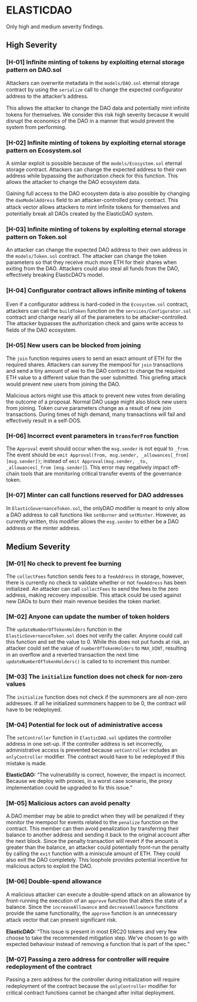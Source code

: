 # ELASTICDAO

Only high and medium severity findings.

## High Severity

### [H-01] Inﬁnite minting of tokens by exploiting eternal storage pattern on DAO.sol

Attackers can overwrite metadata in the `models/DAO.sol` eternal storage contract by using the `serialize` call to change the expected conﬁgurator address to the attacker’s address.

This allows the attacker to change the DAO data and potentially mint inﬁnite tokens for themselves. We consider this risk high severity because it would disrupt the economics of the DAO in a manner that would prevent the system from performing.

### [H-02] Inﬁnite minting of tokens by exploiting eternal storage pattern on Ecosystem.sol

A similar exploit is possible because of the `models/Ecosystem.sol` eternal storage contract. Attackers can change the expected address to their own address while bypassing the authorization check for this function. This allows the attacker to change the DAO ecosystem data.

Gaining full access to the DAO ecosystem data is also possible by changing the `daoModelAddress` ﬁeld to an attacker-controlled proxy contract. This attack vector allows
attackers to mint inﬁnite tokens for themselves and potentially break all DAOs created by the ElasticDAO system.

### [H-03] Inﬁnite minting of tokens by exploiting eternal storage pattern on Token.sol

An attacker can change the expected DAO address to their own address in the `models/Token.sol` contract. The attacker can change the token parameters so that they receive much more ETH for their shares when exiting from the DAO. Attackers could also steal all funds from the DAO, effectively breaking ElasticDAO’s model.

### [H-04] Conﬁgurator contract allows inﬁnite minting of tokens

Even if a conﬁgurator address is hard-coded in the `Ecosystem.sol` contract, attackers can call the `buildToken` function on the `services/Configurator.sol` contract and change nearly all of the parameters to be attacker-controlled. The attacker bypasses the authorization check and gains write access to ﬁelds of the DAO ecosystem.

### [H-05] New users can be blocked from joining

The `join` function requires users to send an exact amount of ETH for the required shares. Attackers can survey the mempool for `join` transactions and send a tiny amount of wei to the DAO contract to change the required ETH value to a different value than the user submitted. This grieﬁng attack would prevent new users from joining the DAO.

Malicious actors might use this attack to prevent new votes from derailing the outcome of a proposal. Normal DAO usage might also block new users from joining. Token curve parameters change as a result of new join transactions. During times of high demand, many transactions will fail and effectively result in a self-DOS.

### [H-06] Incorrect event parameters in `transferFrom` function

The `Approval` event should occur when the `msg.sender` is not equal to `_from`. The event should be `emit Approval(from, msg.sender, _allowances[_from][msg.sender])`; instead of `emit Approval(msg.sender, _to, _allowances[_from [msg.sender]`). This error may negatively impact off-chain tools that are monitoring critical transfer events of the governance token.

### [H-07] Minter can call functions reserved for DAO addresses

In `ElasticGovernanceToken.sol`, the onlyDAO modiﬁer is meant to only allow a DAO address to call functions like `setBurner` and `setMinter`. However, as currently written, this modiﬁer allows the `msg.sender` to either be a DAO address or the minter address.

## Medium Severity

### [M-01] No check to prevent fee burning

The `collectFees` function sends fees to a `feeAddress` in storage, however, there is currently no check to validate whether or not `feeAddress` has been initialized. An attacker can call `collectFees` to send the fees to the zero address, making recovery impossible. This attack could be used against new DAOs to burn their main revenue besides the token market.

### [M-02] Anyone can update the number of token holders

The `updateNumberOfTokenHolders` function in the `ElasticGovernanceToken.sol` does not verify the caller. Anyone could call this function and set the value to 0. While this does not put funds at risk, an attacker could set the value of `numberOfTokenHolders` to `MAX_UINT`,
resulting in an overﬂow and a reverted transaction the next time `updateNumberOfTokenHolders()` is called to to increment this number.

### [M-03] The `initialize` function does not check for non-zero values

The `initialize` function does not check if the summoners are all non-zero addresses. If all he initialized summoners happen to be 0, the contract will have to be redeployed.

### [M-04] Potential for lock out of administrative access

The `setController` function in `ElasticDAO.sol` updates the controller address in one set-up. If the controller address is set incorrectly, administrative access is prevented because `setController` includes an `onlyController` modiﬁer. The contract would have to be redeployed if this mistake is made.

**ElasticDAO:** “The vulnerability is correct, however, the impact is incorrect. Because we deploy with proxies, in a worst case scenario, the proxy implementation could be upgraded to ﬁx this issue.”

### [M-05] Malicious actors can avoid penalty

A DAO member may be able to predict when they will be penalized if they monitor the mempool for events related to the `penalize` function on the contract. This member can then avoid penalization by transferring their balance to another address and sending it back to the original account after the next block. Since the penalty transaction will revert if the amount is greater than the balance, an attacker could potentially front-run the penalty by calling the `exit` function with a miniscule amount of ETH. They could also exit the DAO completely. This loophole provides potential incentive for malicious actors to exploit the DAO.

### [M-06] Double-spend allowance

A malicious attacker can execute a double-spend attack on an allowance by front-running the execution of an `approve` function that alters the state of a balance. Since the `increaseAllowance` and `decreaseAllowance` functions provide the same functionality, the `approve` function is an unnecessary attack vector that can present signiﬁcant risk.

**ElasticDAO:** “This issue is present in most ERC20 tokens and very few choose to take the recommended mitigation step. We've chosen to go with expected behaviour instead of removing a function that is part of the spec.”

### [M-07] Passing a zero address for controller will require redeployment of the contract

Passing a zero address for the controller during initialization will require redeployment of the contract because the `onlyController` modiﬁer for critical contract functions cannot be changed after initial deployment.
